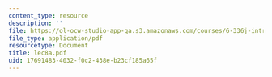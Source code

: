 ```yaml
---
content_type: resource
description: ''
file: https://ol-ocw-studio-app-qa.s3.amazonaws.com/courses/6-336j-introduction-to-numerical-simulation-sma-5211-fall-2003/176914834032f0c2438eb23cf185a65f_lec8a.pdf
file_type: application/pdf
resourcetype: Document
title: lec8a.pdf
uid: 17691483-4032-f0c2-438e-b23cf185a65f
---
```

